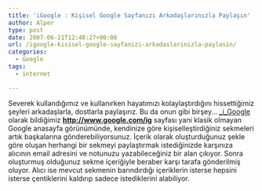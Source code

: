 ```yaml
---
title: 'iGoogle : Kişisel Google Sayfanızı Arkadaşlarınızla Paylaşın'
author: Alper
type: post
date: 2007-06-21T12:48:27+00:00
url: /igoogle-kisisel-google-sayfanizi-arkadaslarinizla-paylasin/
categories:
  - Google
tags:
  - internet

---
```

Severek kullandığımız ve kullanırken hayatımızı kolaylaştırdığını hissettiğimiz şeyleri arkadaşlarla, dostlarla paylaşırız. Bu da onun gibi birşey&#8230; [_i_Google][1] olarak bildiğimiz **http://www.google.com/ig** sayfası yani klasik olmayan Google anasayfa görünümünde, kendinize göre kişiselleştirdiğiniz sekmeleri artık başkalarına gönderebiliyorsunuz. İçerik olarak oluşturduğunuz şekle göre oluşan herhangi bir sekmeyi paylaştırmak istediğinizde karşınıza alıcının email adresini ve notunuzu yazabileceğiniz bir alan çıkıyor. Sonra oluşturmuş olduğunuz sekme içeriğiyle beraber karşı tarafa gönderilmiş oluyor. Alıcı ise mevcut sekmenin barındırdığı içeriklerin isterse hepsini isterse çentiklerini kaldırıp sadece istediklerini alabiliyor.

 [1]: https://www.murekkep.org/kisisel-google-igoogle-316